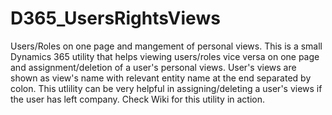 # D365_UsersRightsViews
Users/Roles on one page and mangement of personal views.
This is a small Dynamics 365 utility that helps viewing users/roles vice versa on one page and assignment/deletion of a user's personal views. User's views are shown as view's name with relevant entity name at the end separated by colon.
This utlility can be very helpful in assigning/deleting a user's views if the user has left company.
Check Wiki for this utility in action.
